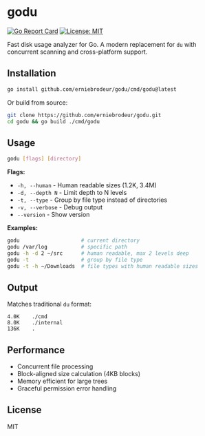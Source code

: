 # godu

[![Go Report Card](https://goreportcard.com/badge/github.com/erniebrodeur/godu)](https://goreportcard.com/report/github.com/erniebrodeur/godu)
[![License: MIT](https://img.shields.io/badge/License-MIT-yellow.svg)](https://opensource.org/licenses/MIT)

Fast disk usage analyzer for Go. A modern replacement for `du` with concurrent scanning and cross-platform support.

## Installation

```bash
go install github.com/erniebrodeur/godu/cmd/godu@latest
```

Or build from source:

```bash
git clone https://github.com/erniebrodeur/godu.git
cd godu && go build ./cmd/godu
```

## Usage

```bash
godu [flags] [directory]
```

**Flags:**
- `-h, --human` - Human readable sizes (1.2K, 3.4M)  
- `-d, --depth N` - Limit depth to N levels
- `-t, --type` - Group by file type instead of directories
- `-v, --verbose` - Debug output
- `--version` - Show version

**Examples:**

```bash
godu                    # current directory  
godu /var/log           # specific path
godu -h -d 2 ~/src      # human readable, max 2 levels deep
godu -t                 # group by file type
godu -t -h ~/Downloads  # file types with human readable sizes
```

## Output

Matches traditional `du` format:

```
4.0K    ./cmd
8.0K    ./internal  
136K    .
```

## Performance

- Concurrent file processing
- Block-aligned size calculation (4KB blocks)
- Memory efficient for large trees
- Graceful permission error handling

## License

MIT